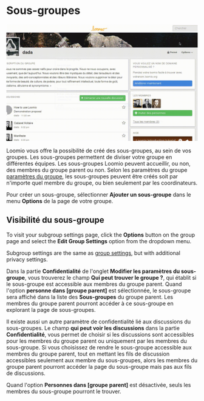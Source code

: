 # Sous-groupes

<img class="screenshot" alt="Sous-groupes" src="add-subgroup.gif" />

Loomio vous offre la possibilité de créé des sous-groupes, au sein de vos groupes. Les sous-groupes permettent de diviser votre groupe en différentes équipes. Les sous-groupes Loomio peuvent accueillir, ou non, des membres du groupe parent ou non. Selon les paramètres du groupe [paramètres du groupe](group_settings.html), les sous-groupes peuvent être créés soit par n'importe quel membre du groupe, ou bien seulement par les coordinateurs.

Pour créer un sous-groupe, sélectionner **Ajouter un sous-groupe** dans le menu **Options** de la page de votre groupe.

## Visibilité du sous-groupe

To visit your subgroup settings page, click the **Options** button on the group page and select the **Edit Group Settings** option from the dropdown menu.

Subgroup settings are the same as [group settings](group_settings.html "goes to group settings section of the help manual"), but with additional privacy settings.

Dans la partie **Confidentialité**  de l'onglet **Modifier les paramètres du sous-groupe**, vous trouverez le champ **Qui peut trouver le groupe ?**,  qui établit si le sous-groupe est accessible aux membres du groupe parent. Quand l'option **personne dans [groupe parent]** est sélectionnée, le sous-groupe sera affiché dans la liste des **Sous-groupes** du groupe parent. Les membres du groupe parent pourront accéder à ce sous-groupe en explorant la page de sous-groupes.

Il existe aussi un autre paramètre de confidentialité lié aux discussions du sous-groupes. Le champ **qui peut voir les discussions** dans la partie **Confidentialité**, vous permet de choisir si les discussions sont accessibles pour les membres du groupe parent ou uniquement par les membres du sous-groupe. Si vous choisissez de rendre le sous-groupe accessible aux membres du groupe parent, tout en mettant les fils de discussion accessibles seulement aux membre du sous-groupes, alors les membres du groupe parent pourront accéder la page du sous-groupe mais pas aux fils de discussions.

Quand l'option **Personnes dans [groupe parent]** est désactivée, seuls les membres du sous-groupe pourront le trouver.
